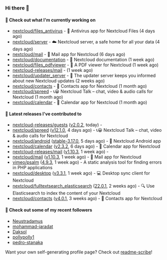 ### Hi there 👋

#### 👷 Check out what I'm currently working on

- [nextcloud/files_antivirus](https://github.com/nextcloud/files_antivirus) - 👾 Antivirus app for Nextcloud Files (4 days ago)
- [nextcloud/server](https://github.com/nextcloud/server) - ☁️ Nextcloud server, a safe home for all your data (4 days ago)
- [nextcloud/mail](https://github.com/nextcloud/mail) - 💌 Mail app for Nextcloud (6 days ago)
- [nextcloud/documentation](https://github.com/nextcloud/documentation) - 📘 Nextcloud documentation (1 week ago)
- [nextcloud/files_pdfviewer](https://github.com/nextcloud/files_pdfviewer) - :book: A PDF viewer for Nextcloud (1 week ago)
- [nextcloud-releases/mail](https://github.com/nextcloud-releases/mail) -  (1 week ago)
- [nextcloud/updater_server](https://github.com/nextcloud/updater_server) - :repeat_one: The updater server keeps you informed about new Nextcloud updates (2 weeks ago)
- [nextcloud/contacts](https://github.com/nextcloud/contacts) - 📇 Contacts app for Nextcloud (1 month ago)
- [nextcloud/spreed](https://github.com/nextcloud/spreed) - 📞😀 Nextcloud Talk – chat, video &amp; audio calls for Nextcloud (1 month ago)
- [nextcloud/calendar](https://github.com/nextcloud/calendar) - 📆 Calendar app for Nextcloud (1 month ago)

#### 🔭 Latest releases I've contributed to

- [nextcloud-releases/guests](https://github.com/nextcloud-releases/guests) ([v2.0.2](https://github.com/nextcloud-releases/guests/releases/tag/v2.0.2), today) - 
- [nextcloud/spreed](https://github.com/nextcloud/spreed) ([v12.1.0](https://github.com/nextcloud/spreed/releases/tag/v12.1.0), 4 days ago) - 📞😀 Nextcloud Talk – chat, video &amp; audio calls for Nextcloud
- [nextcloud/android](https://github.com/nextcloud/android) ([stable-3.17.0](https://github.com/nextcloud/android/releases/tag/stable-3.17.0), 5 days ago) - 📱 Nextcloud Android app
- [nextcloud/calendar](https://github.com/nextcloud/calendar) ([v2.3.2](https://github.com/nextcloud/calendar/releases/tag/v2.3.2), 6 days ago) - 📆 Calendar app for Nextcloud
- [nextcloud-releases/mail](https://github.com/nextcloud-releases/mail) ([v1.10.3](https://github.com/nextcloud-releases/mail/releases/tag/v1.10.3), 1 week ago) - 
- [nextcloud/mail](https://github.com/nextcloud/mail) ([v1.10.3](https://github.com/nextcloud/mail/releases/tag/v1.10.3), 1 week ago) - 💌 Mail app for Nextcloud
- [vimeo/psalm](https://github.com/vimeo/psalm) ([4.9.3](https://github.com/vimeo/psalm/releases/tag/4.9.3), 1 week ago) - A static analysis tool for finding errors in PHP applications
- [nextcloud/desktop](https://github.com/nextcloud/desktop) ([v3.3.1](https://github.com/nextcloud/desktop/releases/tag/v3.3.1), 1 week ago) - 💻 Desktop sync client for Nextcloud
- [nextcloud/fulltextsearch_elasticsearch](https://github.com/nextcloud/fulltextsearch_elasticsearch) ([22.0.1](https://github.com/nextcloud/fulltextsearch_elasticsearch/releases/tag/22.0.1), 2 weeks ago) - 🔍 Use Elasticsearch to index the content of your Nextcloud
- [nextcloud/contacts](https://github.com/nextcloud/contacts) ([v4.0.1](https://github.com/nextcloud/contacts/releases/tag/v4.0.1), 3 weeks ago) - 📇 Contacts app for Nextcloud

#### 👯 Check out some of my recent followers

- [Neustradamus](https://github.com/Neustradamus)
- [mohammad-jaradat](https://github.com/mohammad-jaradat)
- [Daksol](https://github.com/Daksol)
- [pollypolly1](https://github.com/pollypolly1)
- [pedro-stanaka](https://github.com/pedro-stanaka)

Want your own self-generating profile page? Check out [readme-scribe](https://github.com/muesli/readme-scribe)!
